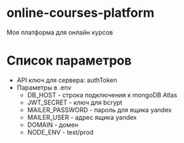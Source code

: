 # online-courses-platform

Моя платформа для онлайн курсов

# Список параметров

- API ключ для сервера: authToken
- Параметры в .env
  - DB_HOST - строка подключения к mongoDB Atlas
  - JWT_SECRET - ключ для bcrypt
  - MAILER_PASSWORD - пароль для ящика yandex
  - MAILER_USER - адрес ящика yandex
  - DOMAIN - домен
  - NODE_ENV - test/prod
